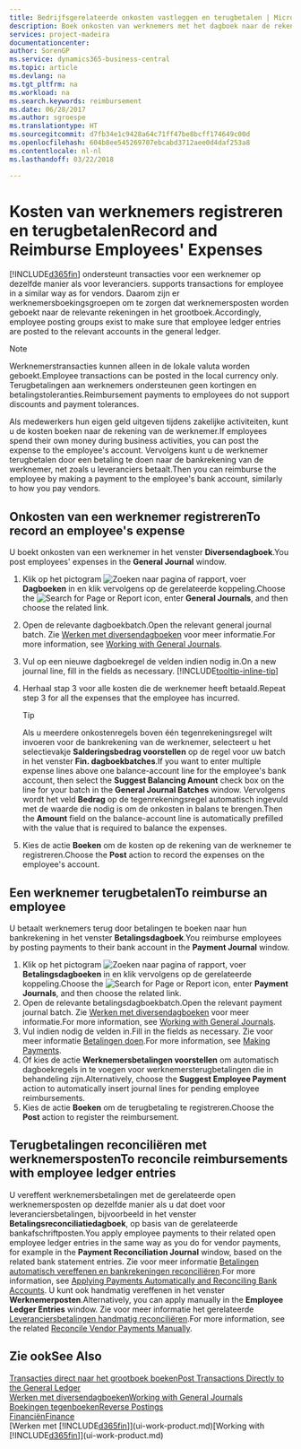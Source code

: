 ```yaml
---
title: Bedrijfsgerelateerde onkosten vastleggen en terugbetalen | Microsoft Docs
description: Boek onkosten van werknemers met het dagboek naar de rekening van de werknemer en boek later een betaling naar de bankrekening van de werknemer om bedrijfgerelateerde onkosten terug te betalen.
services: project-madeira
documentationcenter: 
author: SorenGP
ms.service: dynamics365-business-central
ms.topic: article
ms.devlang: na
ms.tgt_pltfrm: na
ms.workload: na
ms.search.keywords: reimbursement
ms.date: 06/28/2017
ms.author: sgroespe
ms.translationtype: HT
ms.sourcegitcommit: d7fb34e1c9428a64c71ff47be8bcff174649c00d
ms.openlocfilehash: 604b8ee545269707ebcabd3712aee0d4daf253a8
ms.contentlocale: nl-nl
ms.lasthandoff: 03/22/2018

---
```

# <a name="record-and-reimburse-employees-expenses"></a><span data-ttu-id="51940-103">Kosten van werknemers registreren en terugbetalen</span><span class="sxs-lookup"><span data-stu-id="51940-103">Record and Reimburse Employees' Expenses</span></span>
[!INCLUDE[d365fin](includes/d365fin_md.md)]<span data-ttu-id="51940-104"> ondersteunt transacties voor een werknemer op dezelfde manier als voor leveranciers.</span><span class="sxs-lookup"><span data-stu-id="51940-104"> supports transactions for employee in a similar way as for vendors.</span></span> <span data-ttu-id="51940-105">Daarom zijn er werknemersboekingsgroepen om te zorgen dat werknemersposten worden geboekt naar de relevante rekeningen in het grootboek.</span><span class="sxs-lookup"><span data-stu-id="51940-105">Accordingly, employee posting groups exist to make sure that employee ledger entries are posted to the relevant accounts in the general ledger.</span></span>

> [!NOTE]  
> <span data-ttu-id="51940-106">Werknemerstransacties kunnen alleen in de lokale valuta worden geboekt.</span><span class="sxs-lookup"><span data-stu-id="51940-106">Employee transactions can be posted in the local currency only.</span></span> <span data-ttu-id="51940-107">Terugbetalingen aan werknemers ondersteunen geen kortingen en betalingstoleranties.</span><span class="sxs-lookup"><span data-stu-id="51940-107">Reimbursement payments to employees do not support discounts and payment tolerances.</span></span>

<span data-ttu-id="51940-108">Als medewerkers hun eigen geld uitgeven tijdens zakelijke activiteiten, kunt u de kosten boeken naar de rekening van de werknemer.</span><span class="sxs-lookup"><span data-stu-id="51940-108">If employees spend their own money during business activities, you can post the expense to the employee's account.</span></span> <span data-ttu-id="51940-109">Vervolgens kunt u de werknemer terugbetalen door een betaling te doen naar de bankrekening van de werknemer, net zoals u leveranciers betaalt.</span><span class="sxs-lookup"><span data-stu-id="51940-109">Then you can reimburse the employee by making a payment to the employee's bank account, similarly to how you pay vendors.</span></span>

## <a name="to-record-an-employees-expense"></a><span data-ttu-id="51940-110">Onkosten van een werknemer registreren</span><span class="sxs-lookup"><span data-stu-id="51940-110">To record an employee's expense</span></span>
<span data-ttu-id="51940-111">U boekt onkosten van een werknemer in het venster **Diversendagboek**.</span><span class="sxs-lookup"><span data-stu-id="51940-111">You post employees' expenses in the **General Journal** window.</span></span>
1. <span data-ttu-id="51940-112">Klik op het pictogram ![Zoeken naar pagina of rapport](media/ui-search/search_small.png "pictogram Zoeken naar pagina of rapport"), voer **Dagboeken** in en klik vervolgens op de gerelateerde koppeling.</span><span class="sxs-lookup"><span data-stu-id="51940-112">Choose the ![Search for Page or Report](media/ui-search/search_small.png "Search for Page or Report icon") icon, enter **General Journals**, and then choose the related link.</span></span>
2. <span data-ttu-id="51940-113">Open de relevante dagboekbatch.</span><span class="sxs-lookup"><span data-stu-id="51940-113">Open the relevant general journal batch.</span></span> <span data-ttu-id="51940-114">Zie [Werken met diversendagboeken](ui-work-general-journals.md) voor meer informatie.</span><span class="sxs-lookup"><span data-stu-id="51940-114">For more information, see [Working with General Journals](ui-work-general-journals.md).</span></span>
3. <span data-ttu-id="51940-115">Vul op een nieuwe dagboekregel de velden indien nodig in.</span><span class="sxs-lookup"><span data-stu-id="51940-115">On a new journal line, fill in the fields as necessary.</span></span> [!INCLUDE[tooltip-inline-tip](includes/tooltip-inline-tip_md.md)]    
4. <span data-ttu-id="51940-116">Herhaal stap 3 voor alle kosten die de werknemer heeft betaald.</span><span class="sxs-lookup"><span data-stu-id="51940-116">Repeat step 3 for all the expenses that the employee has incurred.</span></span>

    > [!TIP]  
    > <span data-ttu-id="51940-117">Als u meerdere onkostenregels boven één tegenrekeningsregel wilt invoeren voor de bankrekening van de werknemer, selecteert u het selectievakje **Salderingsbedrag voorstellen** op de regel voor uw batch in het venster **Fin. dagboekbatches**.</span><span class="sxs-lookup"><span data-stu-id="51940-117">If you want to enter multiple expense lines above one balance-account line for the employee's bank account, then select the **Suggest Balancing Amount** check box on the line for your batch in the **General Journal Batches** window.</span></span> <span data-ttu-id="51940-118">Vervolgens wordt het veld **Bedrag** op de tegenrekeningsregel automatisch ingevuld met de waarde die nodig is om de onkosten in balans te brengen.</span><span class="sxs-lookup"><span data-stu-id="51940-118">Then the **Amount** field on the balance-account line is automatically prefilled with the value that is required to balance the expenses.</span></span>
5. <span data-ttu-id="51940-119">Kies de actie **Boeken** om de kosten op de rekening van de werknemer te registreren.</span><span class="sxs-lookup"><span data-stu-id="51940-119">Choose the **Post** action to record the expenses on the employee's account.</span></span>

## <a name="to-reimburse-an-employee"></a><span data-ttu-id="51940-120">Een werknemer terugbetalen</span><span class="sxs-lookup"><span data-stu-id="51940-120">To reimburse an employee</span></span>
<span data-ttu-id="51940-121">U betaalt werknemers terug door betalingen te boeken naar hun bankrekening in het venster **Betalingsdagboek**.</span><span class="sxs-lookup"><span data-stu-id="51940-121">You reimburse employees by posting payments to their bank account in the **Payment Journal** window.</span></span>
1. <span data-ttu-id="51940-122">Klik op het pictogram ![Zoeken naar pagina of rapport](media/ui-search/search_small.png "pictogram Zoeken naar pagina of rapport"), voer **Betalingsdagboeken** in en klik vervolgens op de gerelateerde koppeling.</span><span class="sxs-lookup"><span data-stu-id="51940-122">Choose the ![Search for Page or Report](media/ui-search/search_small.png "Search for Page or Report icon") icon, enter **Payment Journals**, and then choose the related link.</span></span>
2. <span data-ttu-id="51940-123">Open de relevante betalingsdagboekbatch.</span><span class="sxs-lookup"><span data-stu-id="51940-123">Open the relevant payment journal batch.</span></span> <span data-ttu-id="51940-124">Zie [Werken met diversendagboeken](ui-work-general-journals.md) voor meer informatie.</span><span class="sxs-lookup"><span data-stu-id="51940-124">For more information, see [Working with General Journals](ui-work-general-journals.md).</span></span>
3. <span data-ttu-id="51940-125">Vul indien nodig de velden in.</span><span class="sxs-lookup"><span data-stu-id="51940-125">Fill in the fields as necessary.</span></span> <span data-ttu-id="51940-126">Zie voor meer informatie [Betalingen doen](payables-make-payments.md).</span><span class="sxs-lookup"><span data-stu-id="51940-126">For more information, see [Making Payments](payables-make-payments.md).</span></span>
4. <span data-ttu-id="51940-127">Of kies de actie **Werknemersbetalingen voorstellen** om automatisch dagboekregels in te voegen voor werknemersterugbetalingen die in behandeling zijn.</span><span class="sxs-lookup"><span data-stu-id="51940-127">Alternatively, choose the **Suggest Employee Payment** action to automatically insert journal lines for pending employee reimbursements.</span></span>
5. <span data-ttu-id="51940-128">Kies de actie **Boeken** om de terugbetaling te registreren.</span><span class="sxs-lookup"><span data-stu-id="51940-128">Choose the **Post** action to register the reimbursement.</span></span>  

## <a name="to-reconcile-reimbursements-with-employee-ledger-entries"></a><span data-ttu-id="51940-129">Terugbetalingen reconciliëren met werknemersposten</span><span class="sxs-lookup"><span data-stu-id="51940-129">To reconcile reimbursements with employee ledger entries</span></span>
<span data-ttu-id="51940-130">U vereffent werknemersbetalingen met de gerelateerde open werknemersposten op dezelfde manier als u dat doet voor leveranciersbetalingen, bijvoorbeeld in het venster **Betalingsreconciliatiedagboek**, op basis van de gerelateerde bankafschriftposten.</span><span class="sxs-lookup"><span data-stu-id="51940-130">You apply employee payments to their related open employee ledger entries in the same way as you do for vendor payments, for example in the **Payment Reconciliation Journal** window, based on the related bank statement entries.</span></span> <span data-ttu-id="51940-131">Zie voor meer informatie [Betalingen automatisch vereffenen en bankrekeningen reconciliëren](receivables-apply-payments-auto-reconcile-bank-accounts.md).</span><span class="sxs-lookup"><span data-stu-id="51940-131">For more information, see [Applying Payments Automatically and Reconciling Bank Accounts](receivables-apply-payments-auto-reconcile-bank-accounts.md).</span></span> <span data-ttu-id="51940-132">U kunt ook handmatig vereffenen in het venster **Werknemerposten**.</span><span class="sxs-lookup"><span data-stu-id="51940-132">Alternatively, you can apply manually in the **Employee Ledger Entries** window.</span></span> <span data-ttu-id="51940-133">Zie voor meer informatie het gerelateerde [Leveranciersbetalingen handmatig reconciliëren](payables-how-apply-purchase-transactions-manually.md).</span><span class="sxs-lookup"><span data-stu-id="51940-133">For more information, see the related [Reconcile Vendor Payments Manually](payables-how-apply-purchase-transactions-manually.md).</span></span>  

## <a name="see-also"></a><span data-ttu-id="51940-134">Zie ook</span><span class="sxs-lookup"><span data-stu-id="51940-134">See Also</span></span>
[<span data-ttu-id="51940-135">Transacties direct naar het grootboek boeken</span><span class="sxs-lookup"><span data-stu-id="51940-135">Post Transactions Directly to the General Ledger</span></span>](finance-how-post-transactions-directly.md)  
[<span data-ttu-id="51940-136">Werken met diversendagboeken</span><span class="sxs-lookup"><span data-stu-id="51940-136">Working with General Journals</span></span>](ui-work-general-journals.md)  
[<span data-ttu-id="51940-137">Boekingen tegenboeken</span><span class="sxs-lookup"><span data-stu-id="51940-137">Reverse Postings</span></span>](finance-how-reverse-journal-posting.md)  
[<span data-ttu-id="51940-138">Financiën</span><span class="sxs-lookup"><span data-stu-id="51940-138">Finance</span></span>](finance.md)  
<span data-ttu-id="51940-139">[Werken met [!INCLUDE[d365fin](includes/d365fin_md.md)]](ui-work-product.md)</span><span class="sxs-lookup"><span data-stu-id="51940-139">[Working with [!INCLUDE[d365fin](includes/d365fin_md.md)]](ui-work-product.md)</span></span>  

